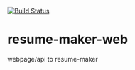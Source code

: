 [![Build Status](https://travis-ci.org/resumemakers/resume-maker-web.svg?branch=master)](https://travis-ci.org/resumemakers/resume-maker-web)

# resume-maker-web
webpage/api to resume-maker